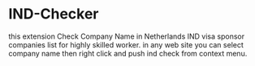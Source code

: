 # IND-Checker
this extension Check Company Name  in Netherlands IND visa sponsor companies list for highly skilled worker.
in any web site you can select company name then right click and push ind check from context menu.
